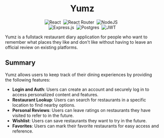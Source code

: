 <div align="center">

# Yumz

![React](https://img.shields.io/badge/react-%2320232a.svg?style=for-the-badge&logo=react&logoColor=%2361DAFB)&nbsp;&nbsp;![React Router](https://img.shields.io/badge/React_Router-CA4245?style=for-the-badge&logo=react-router&logoColor=white)&nbsp;&nbsp;![NodeJS](https://img.shields.io/badge/node.js-6DA55F?style=for-the-badge&logo=node.js&logoColor=white)&nbsp;&nbsp;<br/>![Express.js](https://img.shields.io/badge/express.js-%23404d59.svg?style=for-the-badge&logo=express&logoColor=%2361DAFB)&nbsp;&nbsp;![Postgres](https://img.shields.io/badge/postgres-%23316192.svg?style=for-the-badge&logo=postgresql&logoColor=white)&nbsp;&nbsp;![JWT](https://img.shields.io/badge/JWT-black?style=for-the-badge&logo=JSON%20web%20tokens)

</div>

Yumz is a fullstack restaurant diary application for people who want to remember what places they like and don't like without having to leave an official review on existing platforms.

## Summary

Yumz allows users to keep track of their dining experiences by providing the following features:

- **Login and Auth**: Users can create an account and securely log in to access personalized content and features.
- **Restaurant Lookup**: Users can search for restaurants in a specific location to find nearby options.
- **Personal Reviews**: Users can leave ratings on restaurants they have visited to refer to in the future.
- **Wishlist**: Users can save restaurants they want to try in the future.
- **Favorites**: Users can mark their favorite restaurants for easy access and reference.
